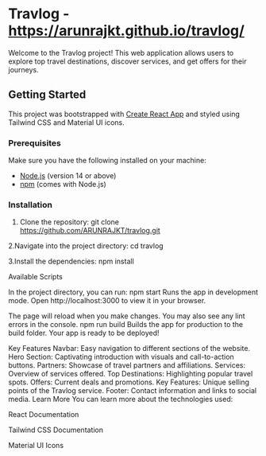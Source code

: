 # Travlog - https://arunrajkt.github.io/travlog/

Welcome to the Travlog project! This web application allows users to explore top travel destinations, discover services, and get offers for their journeys.

## Getting Started

This project was bootstrapped with [Create React App](https://github.com/facebook/create-react-app) and styled using Tailwind CSS and Material UI icons.

### Prerequisites

Make sure you have the following installed on your machine:

- [Node.js](https://nodejs.org/) (version 14 or above)
- [npm](https://www.npmjs.com/) (comes with Node.js)

### Installation

1. Clone the repository:
   git clone https://github.com/ARUNRAJKT/travlog.git

2.Navigate into the project directory:
   cd travlog
   
3.Install the dependencies:
   npm install
   
Available Scripts

In the project directory, you can run:
     npm start
Runs the app in development mode.
Open http://localhost:3000 to view it in your browser.

The page will reload when you make changes.
You may also see any lint errors in the console.
      npm run build
Builds the app for production to the build folder.
Your app is ready to be deployed!

Key Features
Navbar: Easy navigation to different sections of the website.
Hero Section: Captivating introduction with visuals and call-to-action buttons.
Partners: Showcase of travel partners and affiliations.
Services: Overview of services offered.
Top Destinations: Highlighting popular travel spots.
Offers: Current deals and promotions.
Key Features: Unique selling points of the Travlog service.
Footer: Contact information and links to social media.
Learn More
You can learn more about the technologies used:


React Documentation

Tailwind CSS Documentation

Material UI Icons
